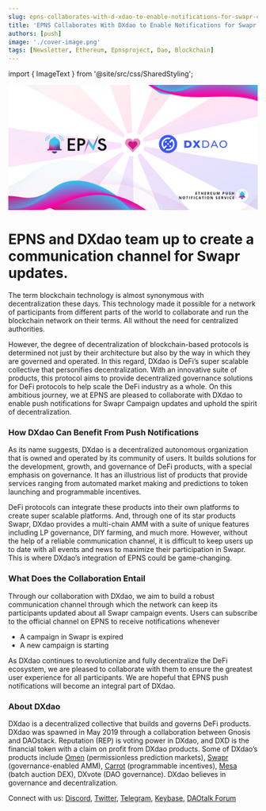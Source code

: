 ```yaml
---
slug: epns-collaborates-with-d-xdao-to-enable-notifications-for-swapr-campaign-updates
title: 'EPNS Collaborates With DXdao to Enable Notifications for Swapr Campaign Updates'
authors: [push]
image: './cover-image.png'
tags: [Newsletter, Ethereum, Epnsproject, Dao, Blockchain]
---
```

import { ImageText } from '@site/src/css/SharedStyling';

![Cover Image of EPNS Collaborates With DXdao to Enable Notifications for Swapr Campaign Updates](./cover-image.png)

<!--customheaderpoint-->
# EPNS and DXdao team up to create a communication channel for Swapr updates.

The term blockchain technology is almost synonymous with decentralization these days. This technology made it possible for a network of participants from different parts of the world to collaborate and run the blockchain network on their terms. All without the need for centralized authorities.

<!--truncate-->

However, the degree of decentralization of blockchain-based protocols is determined not just by their architecture but also by the way in which they are governed and operated. In this regard, DXdao is DeFi’s super scalable collective that personifies decentralization. With an innovative suite of products, this protocol aims to provide decentralized governance solutions for DeFi protocols to help scale the DeFi industry as a whole. On this ambitious journey, we at EPNS are pleased to collaborate with DXdao to enable push notifications for Swapr Campaign updates and uphold the spirit of decentralization.

### How DXdao Can Benefit From Push Notifications
As its name suggests, DXdao is a decentralized autonomous organization that is owned and operated by its community of users. It builds solutions for the development, growth, and governance of DeFi products, with a special emphasis on governance. It has an illustrious list of products that provide services ranging from automated market making and predictions to token launching and programmable incentives.

DeFi protocols can integrate these products into their own platforms to create super scalable platforms. And, through one of its star products Swapr, DXdao provides a multi-chain AMM with a suite of unique features including LP governance, DIY farming, and much more. However, without the help of a reliable communication channel, it is difficult to keep users up to date with all events and news to maximize their participation in Swapr. This is where DXdao’s integration of EPNS could be game-changing.

### What Does the Collaboration Entail
Through our collaboration with DXdao, we aim to build a robust communication channel through which the network can keep its participants updated about all Swapr campaign events. Users can subscribe to the official channel on EPNS to receive notifications whenever

- A campaign in Swapr is expired
- A new campaign is starting

As DXdao continues to revolutionize and fully decentralize the DeFi ecosystem, we are pleased to collaborate with them to ensure the greatest user experience for all participants. We are hopeful that EPNS push notifications will become an integral part of DXdao.

### About DXdao
DXdao is a decentralized collective that builds and governs DeFi products. DXdao was spawned in May 2019 through a collaboration between Gnosis and DAOstack. Reputation (REP) is voting power in DXdao, and DXD is the financial token with a claim on profit from DXdao products. Some of DXdao’s products include [Omen](https://omen.eth.limo/) (permissionless prediction markets), [Swapr](https://swapr.eth.limo/) (governance-enabled AMM), [Carrot](https://carrot.eth.limo/) (programmable incentives), [Mesa](https://mesa.eth.limo/) (batch auction DEX), DXvote (DAO governance). DXdao believes in governance and decentralization.

Connect with us: [Discord](http://discord.gg/4QXEJQkvHH), [Twitter](https://twitter.com/Dxdao_), [Telegram](https://t.me/dxDAO), [Keybase](https://keybase.io/team/dx_dao), [DAOtalk Forum](https://daotalk.org/c/daos/dx-dao/15)





